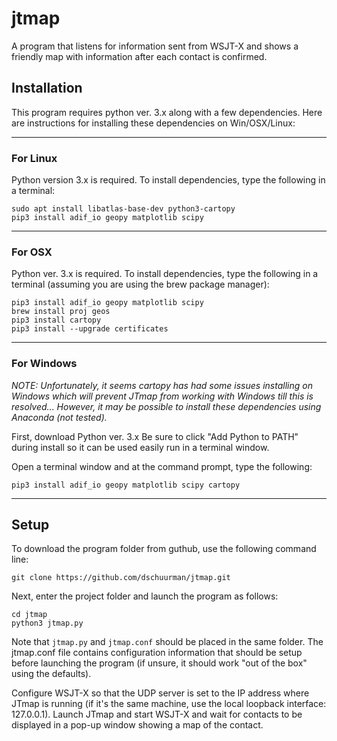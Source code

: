 # jtmap
A program that listens for information sent from WSJT-X and shows a friendly map with information after each contact is confirmed.

## Installation
This program requires python ver. 3.x along with a few dependencies. 
Here are instructions for installing these dependencies on Win/OSX/Linux:

---
### For Linux

Python version 3.x is required. To install dependencies, 
type the following in a terminal:

```
sudo apt install libatlas-base-dev python3-cartopy
pip3 install adif_io geopy matplotlib scipy
```

---
### For OSX

Python ver. 3.x is required. To install dependencies, type the following 
in a terminal (assuming you are using the brew package manager):

```
pip3 install adif_io geopy matplotlib scipy
brew install proj geos
pip3 install cartopy
pip3 install --upgrade certificates
```

---
### For Windows

*NOTE: Unfortunately, it seems cartopy has had some issues installing on Windows
which will prevent JTmap from working with Windows till this is resolved... 
However, it may be possible to install these dependencies using Anaconda (not tested).*

First, download Python ver. 3.x
Be sure to click "Add Python to PATH" during install so it can be
used easily run in a terminal window.

Open a terminal window and at the command prompt, type the following:

`pip3 install adif_io geopy matplotlib scipy cartopy`

---

## Setup

To download the program folder from guthub, use the following command line:

`git clone https://github.com/dschuurman/jtmap.git`

Next, enter the project folder and launch the program as follows:

```
cd jtmap
python3 jtmap.py
```

Note that `jtmap.py` and `jtmap.conf` should be placed in the same folder.
The jtmap.conf file contains configuration information that should be setup before
launching the program (if unsure, it should work "out of the box" using the defaults).

Configure WSJT-X so that the UDP server is set to the IP address where JTmap
is running (if it's the same machine, use the local loopback interface: 127.0.0.1).
Launch JTmap and start WSJT-X and wait for contacts to be displayed in a pop-up
window showing a map of the contact.
